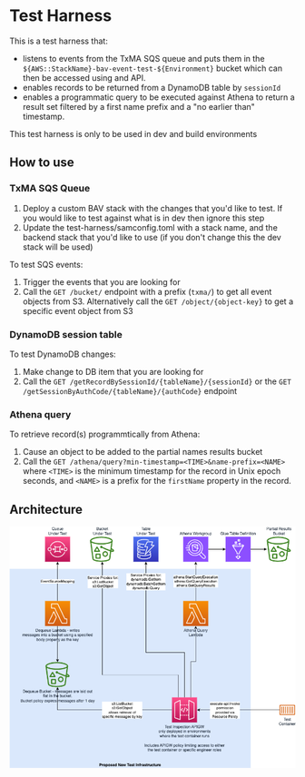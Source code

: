 # Test Harness

This is a test harness that:
- listens to events from the TxMA SQS queue and puts them in the `${AWS::StackName}-bav-event-test-${Environment}` bucket which can then be accessed using and API.
- enables records to be returned from a DynamoDB table by `sessionId`
- enables a programmatic query to be executed against Athena to return a result set filtered by a first name prefix and a "no earlier than" timestamp.

This test harness is only to be used in dev and build environments

## How to use

### TxMA SQS Queue

1. Deploy a custom BAV stack with the changes that you'd like to test. If you would like to test against what is in dev then ignore this step
2. Update the test-harness/samconfig.toml with a stack name, and the backend stack that you'd like to use (if you don't change this the dev stack will be used)

To test SQS events:

1. Trigger the events that you are looking for 
2. Call the `GET /bucket/` endpoint with a prefix (`txma/`) to get all event objects from S3. Alternatively call the `GET /object/{object-key}` to get a specific event object from S3

### DynamoDB session table

To test DynamoDB changes:

1. Make change to DB item that you are looking for
2. Call the `GET /getRecordBySessionId/{tableName}/{sessionId}` or the `GET /getSessionByAuthCode/{tableName}/{authCode}` endpoint

### Athena query

To retrieve record(s) programmtically from Athena:

1. Cause an object to be added to the partial names results bucket
2. Call the `GET /athena/query?min-timestamp=<TIME>&name-prefix=<NAME>` where `<TIME>` is the minimum timestamp for the record in Unix epoch seconds, and `<NAME>` is a prefix for the `firstName` property in the record.

## Architecture
![Architecture diagram](./docs/test-harness.png)
